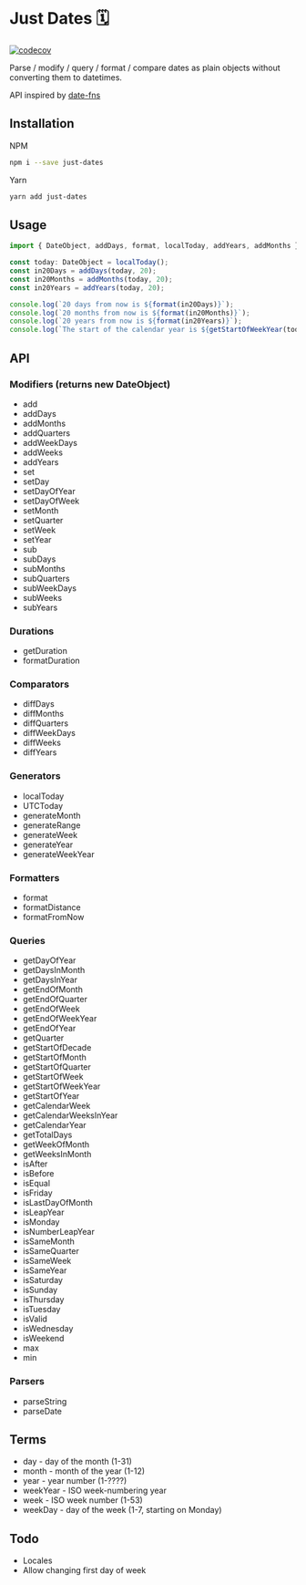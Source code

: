 # Just Dates 🗓

[![codecov](https://codecov.io/gh/lukepearson/just-dates/branch/master/graph/badge.svg)](https://codecov.io/gh/lukepearson/just-dates)


Parse / modify / query / format / compare dates as plain objects without converting them to datetimes.

API inspired by [date-fns](https://date-fns.org/)

## Installation

NPM
```bash
npm i --save just-dates
```
Yarn
```bash
yarn add just-dates
```

## Usage

```js
import { DateObject, addDays, format, localToday, addYears, addMonths } from 'just-dates';

const today: DateObject = localToday();
const in20Days = addDays(today, 20);
const in20Months = addMonths(today, 20);
const in20Years = addYears(today, 20);

console.log(`20 days from now is ${format(in20Days)}`);
console.log(`20 months from now is ${format(in20Months)}`);
console.log(`20 years from now is ${format(in20Years)}`);
console.log(`The start of the calendar year is ${getStartOfWeekYear(today)}`);
```

## API
### Modifiers (returns new DateObject)
* add
* addDays
* addMonths
* addQuarters
* addWeekDays
* addWeeks
* addYears
* set
* setDay
* setDayOfYear
* setDayOfWeek
* setMonth
* setQuarter
* setWeek
* setYear
* sub
* subDays
* subMonths
* subQuarters
* subWeekDays
* subWeeks
* subYears

### Durations
* getDuration
* formatDuration

### Comparators
* diffDays
* diffMonths
* diffQuarters
* diffWeekDays
* diffWeeks
* diffYears

### Generators
* localToday
* UTCToday
* generateMonth
* generateRange
* generateWeek
* generateYear
* generateWeekYear

### Formatters
* format
* formatDistance
* formatFromNow

### Queries
* getDayOfYear
* getDaysInMonth
* getDaysInYear
* getEndOfMonth
* getEndOfQuarter
* getEndOfWeek
* getEndOfWeekYear
* getEndOfYear
* getQuarter
* getStartOfDecade
* getStartOfMonth
* getStartOfQuarter
* getStartOfWeek
* getStartOfWeekYear
* getStartOfYear
* getCalendarWeek
* getCalendarWeeksInYear
* getCalendarYear
* getTotalDays
* getWeekOfMonth
* getWeeksInMonth
* isAfter
* isBefore
* isEqual
* isFriday
* isLastDayOfMonth
* isLeapYear
* isMonday
* isNumberLeapYear
* isSameMonth
* isSameQuarter
* isSameWeek
* isSameYear
* isSaturday
* isSunday
* isThursday
* isTuesday
* isValid
* isWednesday
* isWeekend
* max
* min

### Parsers
* parseString
* parseDate

## Terms
* day - day of the month (1-31)
* month - month of the year (1-12)
* year - year number (1-????)
* weekYear - ISO week-numbering year 
* week - ISO week number (1-53)
* weekDay - day of the week (1-7, starting on Monday)

## Todo
* Locales
* Allow changing first day of week
